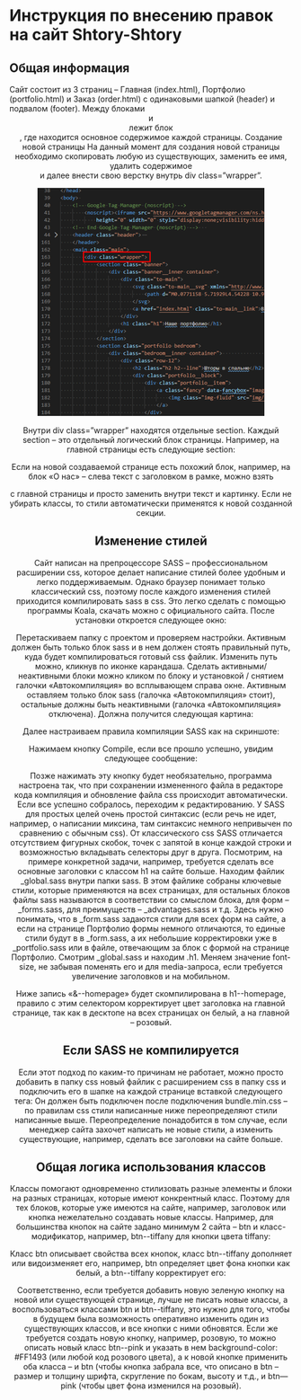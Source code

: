 <h1>Инструкция по внесению правок на сайт Shtory-Shtory</h1>
<h2>Общая информация</h2>
Сайт состоит из 3 страниц – Главная (index.html), Портфолио (portfolio.html) и Заказ (order.html) с одинаковыми шапкой (header) и подвалом (footer). Между блоками <header> и <footer> лежит блок <main>, где находится основное содержимое каждой страницы.
Создание новой страницы
На данный момент для создания новой страницы необходимо скопировать любую из существующих, заменить ее имя, удалить содержимое <div class=”wrapper”></div> и далее внести свою верстку внутрь div class=”wrapper”. 

![screenshot of sample](screens/Screenshot_1.png "Описание будет тут")

Внутри div class=”wrapper” находятся отдельные section. Каждый section – это отдельный логический блок страницы. Например, на главной страницы есть следующие section:
 
Если на новой создаваемой странице есть похожий блок, например, на блок «О нас» – слева текст с заголовком в рамке, можно взять <section id="about" class="about"></section> с главной страницы и просто заменить внутри текст и картинку. Если не убирать классы, то стили автоматически применятся к новой созданной секции.
<h2>Изменение стилей</h2>
Сайт написан на препроцессоре SASS – профессиональном расширении css, которое делает написание стилей более удобным и легко поддерживаемым. Однако браузер понимает только классический css, поэтому после каждого изменения стилей приходится компилировать sass в css. Это легко сделать с помощью программы Koala, скачать можно с официального сайта. После установки откроется следующее окно:
 
Перетаскиваем папку с проектом и проверяем настройки. Активным должен быть только блок sass и в нем должен стоять правильный путь, куда будет компилироваться готовый css файлик. Изменить путь можно, кликнув по иконке карандаша. Сделать активными/неактивными блоки можно кликом по блоку и установкой / снятием галочки «Автокомпиляция» во всплывающем справа окне. Активным оставляем только блок sass (галочка «Автокомпиляция» стоит), остальные должны быть неактивными (галочка «Автокомпиляция» отключена). Должна получится следующая картина:
 
Далее настраиваем правила компиляции SASS как на скриншоте:
 
Нажимаем кнопку Compile, если все прошло успешно, увидим следующее сообщение:
 
Позже нажимать эту кнопку будет необязательно, программа настроена так, что при сохранении измененного файла в редакторе кода компиляция и обновление файла css происходит автоматически.
Если все успешно собралось, переходим к редактированию. У SASS для простых целей очень простой синтаксис (если речь не идет, например, о написании миксина, там синтаксис немного непривычен по сравнению с обычным css). От классического css SASS отличается отсутствием фигурных скобок, точек с запятой в конце каждой строки и возможностью вкладывать селекторы друг в друга.
Посмотрим, на примере конкретной задачи, например, требуется сделать все основные заголовки с классом h1 на сайте больше. Находим файлик _global.sass внутри папки sass. В этом файлике собраны ключевые стили, которые применяются на всех страницах, для остальных блоков файлы sass называются в соответствии со смыслом блока, для форм – _forms.sass, для преимуществ – _advantages.sass и т.д. Здесь нужно понимать, что в _form.sass задаются стили для всех форм на сайте, а если на странице Портфолио формы немного отличаются, то единые стили будут в в _form.sass, а их небольшие корректировки уже в _portfolio.sass или в файле, отвечающим за блок с формой на странице Портфолио.
Смотрим _global.sass и находим .h1. Меняем значение font-size, не забывая поменять его и для media-запроса, если требуется увеличение заголовков и на мобильном.
 
Ниже запись «&--homepage» будет скомпилирована в h1--homepage, правило с этим селектором корректирует цвет заголовка на главной странице, так как в десктопе на всех страницах он белый, а на главной – розовый.
<h2>Если SASS не компилируется</h2>
Если этот подход по каким-то причинам не работает, можно просто добавить в папку css новый файлик с расширением css в папку css и подключить его в шапке на каждой странице вставкой следующего тега:
<link rel="stylesheet" href="./css/filename.css">
Он должен быть подключен после подключения bundle.min.css – по правилам css стили написанные ниже переопределяют стили написанные выше. Переопределение понадобится в том случае, если менеджер сайта захочет написать не новые стили, а изменить существующие, например, сделать все заголовки на сайте больше.
<h2>Общая логика использования классов</h2>
Классы помогают одновременно стилизовать разные элементы и блоки на разных страницах, которые имеют конкрентный класс. Поэтому для тех блоков, которые уже имеются на сайте, например, заголовок или кнопка нежелательно создавать новые классы. Например, для большинства кнопок на сайте задано минимум 2 сайта – btn и класс-модификатор, например, btn--tiffany для кнопки цвета tiffany:
 
Класс btn описывает свойства всех кнопок, класс btn--tiffany дополняет или видоизменяет его, например, btn определяет цвет фона кнопки как белый, а btn--tiffany корректирует его:
 
Соответственно, если требуется добавить новую зеленую кнопку на новой или существующей странице, лучше не писать новые классы, а воспользоваться классами btn и btn--tiffany, это нужно для того, чтобы в будущем была возможность оперативно изменить один из существующих классов, и все кнопки с ними обновятся.
Если же требуется создать новую кнопку, например, розовую, то можно описать новый класс btn--pink и указать в нем background-color: #FF1493 (или любой код розового цвета), а к новой кнопке применить оба класса – и btn (чтобы кнопка забрала все, что описано в btn – размер и толщину шрифта, скругление по бокам, высоту и т.д., и btn—pink (чтобы цвет фона изменился на розовый).
